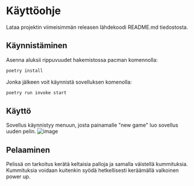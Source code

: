 # Käyttöohje

Lataa projektin viimeisimmän releasen lähdekoodi README.md tiedostosta.

## Käynnistäminen

Asenna aluksii rippuvuudet hakemistossa pacman komennolla:

```bash
poetry install
```

Jonka jälkeen voit käynnistä sovelluksen komenolla:

```bash
poetry run invoke start
```

## Käyttö

Sovellus käynnistyy menuun, josta painamalle "new game" luo sovellus uuden pelin.
![image](https://user-images.githubusercontent.com/128263908/235780464-8135454a-0849-4aba-95bc-deaea4e2009f.png)


## Pelaaminen

Pelissä on tarkoitus kerätä keltaisia palloja ja samalla väistellä kummituksia. Kummituksia voidaan kuitenkin syödä hetkellisesti keräämällä valkoinen power up.

